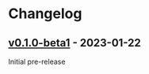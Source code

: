 Changelog
=========

[v0.1.0-beta1] - 2023-01-22
---------------------------

Initial pre-release

[v0.1.0-beta1]: https://github.com/marytts/voice-serbski-institut-dsb-juro/releases/tag/v0.1.0-beta1
